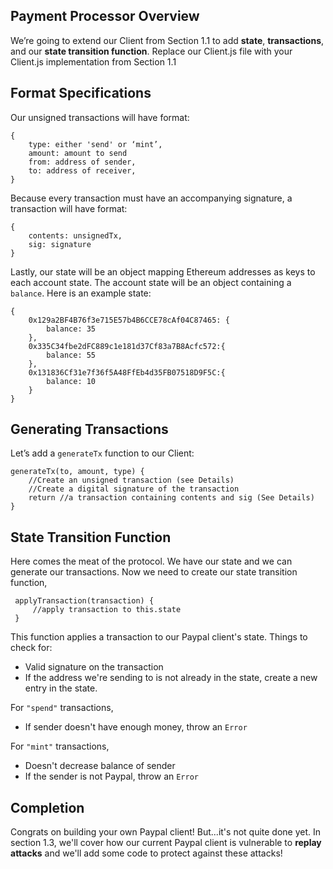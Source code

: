 ## Payment Processor Overview

We’re going to extend our Client from Section 1.1 to add **state**, **transactions**, and our **state transition function**. Replace our Client.js file with your Client.js implementation from Section 1.1 

## Format Specifications

Our unsigned transactions will have format: 
```
{
    type: either 'send' or ‘mint’,
    amount: amount to send
    from: address of sender,
    to: address of receiver,
}
```
Because every transaction must have an accompanying signature, a transaction will have format:
```
{
    contents: unsignedTx,
    sig: signature
}
```

Lastly, our state will be an object mapping Ethereum addresses as keys to each account state. The account state will be an object containing a `balance`. Here is an example state: 

```
{
    0x129a2BF4B76f3e715E57b4B6CCE78cAf04C87465: {
        balance: 35
    },
    0x335C34fbe2dFC889c1e181d37Cf83a7B8Acfc572:{
        balance: 55
    },
    0x131836Cf31e7f36f5A48FfEb4d35FB07518D9F5C:{
        balance: 10
    }
}
```

## Generating Transactions

Let’s add a `generateTx` function to our Client:
```
generateTx(to, amount, type) {
    //Create an unsigned transaction (see Details)
    //Create a digital signature of the transaction
    return //a transaction containing contents and sig (See Details) 
}
```

## State Transition Function

Here comes the meat of the protocol. We have our state and we can generate our transactions. Now we need to create our state transition function,
```
 applyTransaction(transaction) {
     //apply transaction to this.state
 }
```
This function applies a transaction to our Paypal client's state.
Things to check for: 

* Valid signature on the transaction
* If the address we're sending to is not already in the state, create a new entry in the state.

For `"spend"` transactions,

* If sender doesn't have enough money, throw an `Error`

For `"mint"` transactions,

* Doesn't decrease balance of sender
* If the sender is not Paypal, throw an `Error`

## Completion

Congrats on building your own Paypal client! But...it's not quite done yet. In section 1.3, we'll cover how our current Paypal client is vulnerable to **replay attacks** and we'll add some code to protect against these attacks!

